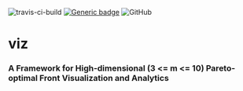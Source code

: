 ![travis-ci-build](https://travis-ci.com/chudur-budur/viz.svg?branch=master) 
[![Generic badge](https://img.shields.io/badge/Python-3.7.5-green.svg)](https://www.python.org/downloads/release/python-375/) 
![GitHub](https://img.shields.io/github/license/chudur-budur/viz?style=plastic)
# viz
### A Framework for High-dimensional (3 <= m <= 10) Pareto-optimal Front Visualization and Analytics
